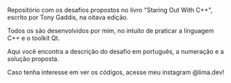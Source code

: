 Repositório com os desafios propostos no livro "Staring Out With C++", escrito por Tony Gaddis, na oitava edição.

Todos os são desenvolvidos por mim, no intuito de praticar a linguagem C++ e  o toolkit Qt.

Aqui você encontra a descrição do desafio em português, a numeração e a solução proposta.

Caso tenha interesse em ver os códigos, acesse meu instagram @lima.dev!





